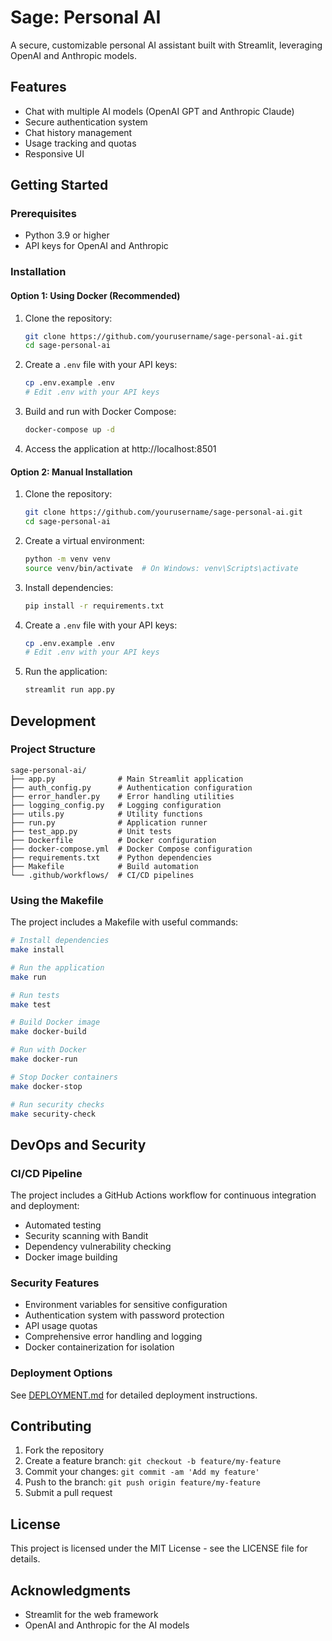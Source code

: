 # Sage: Personal AI

A secure, customizable personal AI assistant built with Streamlit, leveraging OpenAI and Anthropic models.

## Features

- Chat with multiple AI models (OpenAI GPT and Anthropic Claude)
- Secure authentication system
- Chat history management
- Usage tracking and quotas
- Responsive UI

## Getting Started

### Prerequisites

- Python 3.9 or higher
- API keys for OpenAI and Anthropic

### Installation

#### Option 1: Using Docker (Recommended)

1. Clone the repository:
   ```bash
   git clone https://github.com/yourusername/sage-personal-ai.git
   cd sage-personal-ai
   ```

2. Create a `.env` file with your API keys:
   ```bash
   cp .env.example .env
   # Edit .env with your API keys
   ```

3. Build and run with Docker Compose:
   ```bash
   docker-compose up -d
   ```

4. Access the application at http://localhost:8501

#### Option 2: Manual Installation

1. Clone the repository:
   ```bash
   git clone https://github.com/yourusername/sage-personal-ai.git
   cd sage-personal-ai
   ```

2. Create a virtual environment:
   ```bash
   python -m venv venv
   source venv/bin/activate  # On Windows: venv\Scripts\activate
   ```

3. Install dependencies:
   ```bash
   pip install -r requirements.txt
   ```

4. Create a `.env` file with your API keys:
   ```bash
   cp .env.example .env
   # Edit .env with your API keys
   ```

5. Run the application:
   ```bash
   streamlit run app.py
   ```

## Development

### Project Structure

```
sage-personal-ai/
├── app.py              # Main Streamlit application
├── auth_config.py      # Authentication configuration
├── error_handler.py    # Error handling utilities
├── logging_config.py   # Logging configuration
├── utils.py            # Utility functions
├── run.py              # Application runner
├── test_app.py         # Unit tests
├── Dockerfile          # Docker configuration
├── docker-compose.yml  # Docker Compose configuration
├── requirements.txt    # Python dependencies
├── Makefile            # Build automation
└── .github/workflows/  # CI/CD pipelines
```

### Using the Makefile

The project includes a Makefile with useful commands:

```bash
# Install dependencies
make install

# Run the application
make run

# Run tests
make test

# Build Docker image
make docker-build

# Run with Docker
make docker-run

# Stop Docker containers
make docker-stop

# Run security checks
make security-check
```

## DevOps and Security

### CI/CD Pipeline

The project includes a GitHub Actions workflow for continuous integration and deployment:

- Automated testing
- Security scanning with Bandit
- Dependency vulnerability checking
- Docker image building

### Security Features

- Environment variables for sensitive configuration
- Authentication system with password protection
- API usage quotas
- Comprehensive error handling and logging
- Docker containerization for isolation

### Deployment Options

See [DEPLOYMENT.md](DEPLOYMENT.md) for detailed deployment instructions.

## Contributing

1. Fork the repository
2. Create a feature branch: `git checkout -b feature/my-feature`
3. Commit your changes: `git commit -am 'Add my feature'`
4. Push to the branch: `git push origin feature/my-feature`
5. Submit a pull request

## License

This project is licensed under the MIT License - see the LICENSE file for details.

## Acknowledgments

- Streamlit for the web framework
- OpenAI and Anthropic for the AI models 